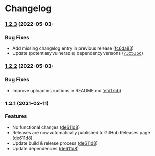 # Changelog

### [1.2.3](https://www.github.com/fortify-ps/fortify-ssc-parser-clair-rest/compare/v1.2.2...v1.2.3) (2022-05-03)


### Bug Fixes

* Add missing changelog entry in previous release ([fc6da83](https://www.github.com/fortify-ps/fortify-ssc-parser-clair-rest/commit/fc6da830a6ca403fc5e9c432f39694241304e879))
* Update (potentially vulnerable) dependency versions ([73c535c](https://www.github.com/fortify-ps/fortify-ssc-parser-clair-rest/commit/73c535c69c7f0f497f0e1d4beb92bd666ffa6348))

### [1.2.2](https://www.github.com/fortify-ps/fortify-ssc-parser-clair-rest/compare/v1.2.1...v1.2.2) (2022-05-03)


### Bug Fixes

* Improve upload instructions in README.md ([efd17cb](https://www.github.com/fortify-ps/fortify-ssc-parser-clair-rest/commit/efd17cbd158c2f4dcf16959616d198013253367d))

### 1.2.1 (2021-03-11)


### Features

* No functional changes ([de611d8](https://www.github.com/fortify-ps/fortify-ssc-parser-clair-rest/commit/de611d8a2fc911637393aa72240d8934af503d1f))
* Releases are now automatically published to GitHub Releases page ([de611d8](https://www.github.com/fortify-ps/fortify-ssc-parser-clair-rest/commit/de611d8a2fc911637393aa72240d8934af503d1f))
* Update build & release process ([de611d8](https://www.github.com/fortify-ps/fortify-ssc-parser-clair-rest/commit/de611d8a2fc911637393aa72240d8934af503d1f))
* Update dependencies ([de611d8](https://www.github.com/fortify-ps/fortify-ssc-parser-clair-rest/commit/de611d8a2fc911637393aa72240d8934af503d1f))
